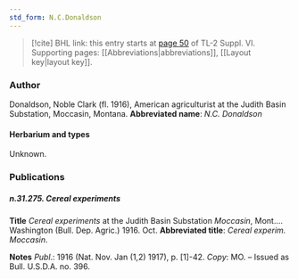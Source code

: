 ```yaml
---
std_form: N.C.Donaldson
---
```


> [!cite] BHL link: this entry starts at [page 50](https://www.biodiversitylibrary.org/page/33260038) of TL-2 Suppl. VI.
> Supporting pages: [[Abbreviations|abbreviations]], [[Layout key|layout key]].

### Author

Donaldson, Noble Clark (fl. 1916), American agriculturist at the Judith Basin Substation, Moccasin, Montana. 
**Abbreviated name**: *N.C. Donaldson*

#### Herbarium and types

Unknown.

### Publications

##### n.31.275. Cereal experiments

**Title**
*Cereal experiments* at the Judith Basin Substation *Moccasin*, Mont.... Washington (Bull. Dep. Agric.) 1916. Oct.
**Abbreviated title**: *Cereal experim. Moccasin*.

**Notes**
*Publ*.: 1916 (Nat. Nov. Jan (1,2) 1917), p. \[1\]-42. *Copy*: MO. – Issued as Bull. U.S.D.A. no. 396.


